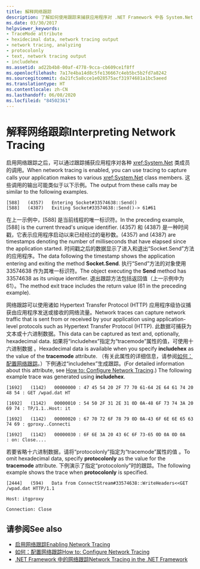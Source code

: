 ```yaml
---
title: 解释网络跟踪
description: 了解如何使用跟踪来捕获应用程序对 .NET Framework 中各 System.Net 类成员的调用。
ms.date: 03/30/2017
helpviewer_keywords:
- TraceMode attribute
- hexidecimal data, network tracing output
- network tracing, analyzing
- protocolonly
- text, network tracing output
- includehex
ms.assetid: ad22b4b8-00af-4778-9cca-cb609ce1f8ff
ms.openlocfilehash: 7a17e4ba14d8c5fe136667c4eb5bc5b2fd7a8242
ms.sourcegitcommit: da21fc5a8cce1e028575acf31974681a1bc5aeed
ms.translationtype: HT
ms.contentlocale: zh-CN
ms.lasthandoff: 06/08/2020
ms.locfileid: "84502361"
---
```

# <a name="interpreting-network-tracing"></a><span data-ttu-id="ff37c-103">解释网络跟踪</span><span class="sxs-lookup"><span data-stu-id="ff37c-103">Interpreting Network Tracing</span></span>
<span data-ttu-id="ff37c-104">启用网络跟踪之后，可以通过跟踪捕获应用程序对各种 <xref:System.Net> 类成员的调用。</span><span class="sxs-lookup"><span data-stu-id="ff37c-104">When network tracing is enabled, you can use tracing to capture calls your application makes to various <xref:System.Net> class members.</span></span> <span data-ttu-id="ff37c-105">这些调用的输出可能类似于以下示例。</span><span class="sxs-lookup"><span data-stu-id="ff37c-105">The output from these calls may be similar to the following examples.</span></span>  
  
```output
[588]   (4357)   Entering Socket#33574638::Send()  
[588]   (4387)   Exiting Socket#33574638::Send()-> 61#61
```  
  
 <span data-ttu-id="ff37c-106">在上一示例中，[588] 是当前线程的唯一标识符。</span><span class="sxs-lookup"><span data-stu-id="ff37c-106">In the preceding example, [588] is the current thread's unique identifier.</span></span> <span data-ttu-id="ff37c-107">(4357) 和 (4387) 是一种时间戳，它表示应用程序启动以来已经经过的毫秒数。</span><span class="sxs-lookup"><span data-stu-id="ff37c-107">(4357) and (4387) are timestamps denoting the number of milliseconds that have elapsed since the application started.</span></span> <span data-ttu-id="ff37c-108">时间戳之后的数据显示了进入和退出“Socket.Send”方法的应用程序。</span><span class="sxs-lookup"><span data-stu-id="ff37c-108">The data following the timestamp shows the application entering and exiting the method **Socket.Send**.</span></span> <span data-ttu-id="ff37c-109">执行“Send”方法的对象使用 33574638 作为其唯一标识符。</span><span class="sxs-lookup"><span data-stu-id="ff37c-109">The object executing the **Send** method has 33574638 as its unique identifier.</span></span> <span data-ttu-id="ff37c-110">退出跟踪方法包括返回值（上一示例中为 61）。</span><span class="sxs-lookup"><span data-stu-id="ff37c-110">The method exit trace includes the return value (61 in the preceding example).</span></span>  
  
 <span data-ttu-id="ff37c-111">网络跟踪可以使用诸如 Hypertext Transfer Protocol (HTTP) 应用程序级协议捕获由应用程序发送或接收的网络流量。</span><span class="sxs-lookup"><span data-stu-id="ff37c-111">Network traces can capture network traffic that is sent from or received by your application using application-level protocols such as Hypertext Transfer Protocol (HTTP).</span></span> <span data-ttu-id="ff37c-112">此数据可捕获为文本或十六进制数据。</span><span class="sxs-lookup"><span data-stu-id="ff37c-112">This data can be captured as text and, optionally, hexadecimal data.</span></span> <span data-ttu-id="ff37c-113">如果将“includehex”指定为“tracemode”属性的值，可使用十六进制数据 。</span><span class="sxs-lookup"><span data-stu-id="ff37c-113">Hexadecimal data is available when you specify **includehex** as the value of the **tracemode** attribute.</span></span> <span data-ttu-id="ff37c-114">（有关此属性的详细信息，请参阅[如何：配置网络跟踪](how-to-configure-network-tracing.md)。）下例通过“includehex”生成跟踪。</span><span class="sxs-lookup"><span data-stu-id="ff37c-114">(For detailed information about this attribute, see [How to: Configure Network Tracing](how-to-configure-network-tracing.md).) The following example trace was generated using **includehex**.</span></span>  
  
 `[1692]   (1142)   00000000 : 47 45 54 20 2F 77 70 61-64 2E 64 61 74 20 48 54 : GET /wpad.dat HT`  
  
 `[1692]   (1142)   00000010 : 54 50 2F 31 2E 31 0D 0A-48 6F 73 74 3A 20 69 74 : TP/1.1..Host: it`  
  
 `[1692]   (1142)   00000020 : 67 70 72 6F 78 79 0D 0A-43 6F 6E 6E 65 63 74 69 : gproxy..Connecti`  
  
 `[1692]   (1142)   00000030 : 6F 6E 3A 20 43 6C 6F 73-65 0D 0A 0D 0A     : on: Close....`  
  
 <span data-ttu-id="ff37c-115">若要省略十六进制数据，请将“protocolonly”指定为“tracemode”属性的值 。</span><span class="sxs-lookup"><span data-stu-id="ff37c-115">To omit hexadecimal data, specify **protocolonly** as the value for the **tracemode** attribute.</span></span> <span data-ttu-id="ff37c-116">下例演示了指定“protocolonly”时的跟踪。</span><span class="sxs-lookup"><span data-stu-id="ff37c-116">The following example shows the trace when **protocolonly** is specified.</span></span>  
  
 `[2444]   (594)   Data from ConnectStream#33574638::WriteHeaders<<GET /wpad.dat HTTP/1.1`  
  
 `Host: itgproxy`  
  
 `Connection: Close`  
  
## <a name="see-also"></a><span data-ttu-id="ff37c-117">请参阅</span><span class="sxs-lookup"><span data-stu-id="ff37c-117">See also</span></span>

- [<span data-ttu-id="ff37c-118">启用网络跟踪</span><span class="sxs-lookup"><span data-stu-id="ff37c-118">Enabling Network Tracing</span></span>](enabling-network-tracing.md)
- [<span data-ttu-id="ff37c-119">如何：配置网络跟踪</span><span class="sxs-lookup"><span data-stu-id="ff37c-119">How to: Configure Network Tracing</span></span>](how-to-configure-network-tracing.md)
- [<span data-ttu-id="ff37c-120">.NET Framework 中的网络跟踪</span><span class="sxs-lookup"><span data-stu-id="ff37c-120">Network Tracing in the .NET Framework</span></span>](network-tracing.md)
